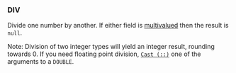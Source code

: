 <!--
This is generated by ESQL’s AbstractFunctionTestCase. Do no edit it. See ../README.md for how to regenerate it.
-->

### DIV
Divide one number by another. If either field is [multivalued](https://www.elastic.co/docs/reference/elasticsearch/query-languages/esql/esql-multivalued-fields) then the result is `null`.

Note: Division of two integer types will yield an integer result, rounding towards 0. If you need floating point division, [`Cast (::)`](https://www.elastic.co/docs/reference/elasticsearch/query-languages/esql/functions-operators/operators#esql-cast-operator) one of the arguments to a `DOUBLE`.
